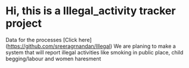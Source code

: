 # Hi, this is a Illegal_activity tracker project
Data for the processes <a hreh="https://github.com/sreeragrnandan/Illegal">[Click here] (https://github.com/sreeragrnandan/Illegal)</a>
We are planing to make a system that will report illegal activities like smoking in public place, child begging/labour and 
women haresment
